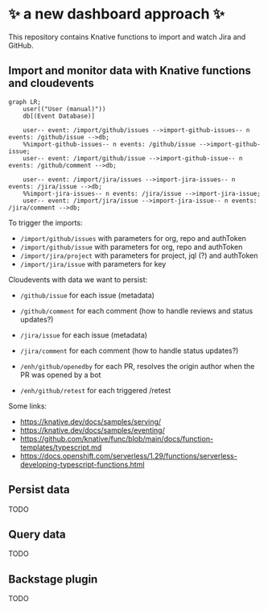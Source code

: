# ✨ a new dashboard approach ✨

This repository contains Knative functions to import and watch Jira and GitHub.

## Import and monitor data with Knative functions and cloudevents

<!-- see https://mermaid.js.org/syntax/flowchart.html -->

```mermaid
graph LR;
    user(("User (manual)"))
    db[(Event Database)]

    user-- event: /import/github/issues -->import-github-issues-- n events: /github/issue -->db;
    %%import-github-issues-- n events: /github/issue -->import-github-issue;
    user-- event: /import/github/issue -->import-github-issue-- n events: /github/comment -->db;

    user-- event: /import/jira/issues -->import-jira-issues-- n events: /jira/issue -->db;
    %%import-jira-issues-- n events: /jira/issue -->import-jira-issue;
    user-- event: /import/jira/issue -->import-jira-issue-- n events: /jira/comment -->db;
```

To trigger the imports:

* `/import/github/issues` with parameters for org, repo and authToken
* `/import/github/issue` with parameters for org, repo and authToken
* `/import/jira/project` with parameters for project, jql (?) and authToken
* `/import/jira/issue` with parameters for key

Cloudevents with data we want to persist:

* `/github/issue` for each issue (metadata)
* `/github/comment` for each comment (how to handle reviews and status updates?)
* `/jira/issue` for each issue (metadata)
* `/jira/comment` for each comment (how to handle status updates?)

* `/enh/github/openedby` for each PR, resolves the origin author when the PR was opened by a bot
* `/enh/github/retest` for each triggered /retest

Some links:

* https://knative.dev/docs/samples/serving/
* https://knative.dev/docs/samples/eventing/
* https://github.com/knative/func/blob/main/docs/function-templates/typescript.md
* https://docs.openshift.com/serverless/1.29/functions/serverless-developing-typescript-functions.html

## Persist data

TODO

## Query data

TODO

## Backstage plugin

TODO
